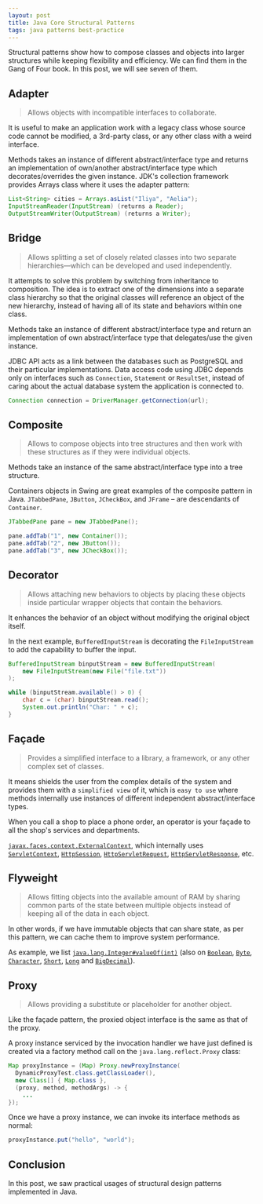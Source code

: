 ```yaml
---
layout: post
title: Java Core Structural Patterns
tags: java patterns best-practice
---
```


Structural patterns show how to compose classes and objects into larger structures while keeping flexibility and efficiency. We can find them in the Gang of Four book. In this post, we will see seven of them.

## Adapter 

> Allows objects with incompatible interfaces to collaborate.

It is useful to make an application work with a legacy class whose source code cannot be modified, a 3rd-party class, or any other class with a weird interface.

Methods takes an instance of different abstract/interface type and returns an implementation of own/another abstract/interface type which decorates/overrides the given instance. JDK's collection framework provides Arrays class where it uses the adapter pattern:

```java
List<String> cities = Arrays.asList("Iliya", "Aelia");
InputStreamReader(InputStream) (returns a Reader);
OutputStreamWriter(OutputStream) (returns a Writer);
```

## Bridge

> Allows splitting a set of closely related classes into two separate hierarchies—which can be developed and used independently.

It attempts to solve this problem by switching from inheritance to composition. The idea is to extract one of the dimensions into a separate class hierarchy so that the original classes will reference an object of the new hierarchy, instead of having all of its state and behaviors within one class.

Methods take an instance of different abstract/interface type and return an implementation of own abstract/interface type that delegates/use the given instance.

JDBC API acts as a link between the databases such as PostgreSQL and their particular implementations. Data access code using JDBC depends only on interfaces such as `Connection`, `Statement` or `ResultSet`, instead of caring about the actual database system the application is connected to.

```java
Connection connection = DriverManager.getConnection(url);
```

## Composite

> Allows to compose objects into tree structures and then work with these structures as if they were individual objects.

Methods take an instance of the same abstract/interface type into a tree structure.

Containers objects in Swing are great examples of the composite pattern in Java. `JTabbedPane`, `JButton`, `JCheckBox`, and `JFrame` – are descendants of `Container`.

```java
JTabbedPane pane = new JTabbedPane();

pane.addTab("1", new Container());
pane.addTab("2", new JButton());
pane.addTab("3", new JCheckBox());
```

## Decorator

> Allows attaching new behaviors to objects by placing these objects inside particular wrapper objects that contain the behaviors.

It enhances the behavior of an object without modifying the original object itself.

In the next example, `BufferedInputStream` is decorating the `FileInputStream` to add the capability to buffer the input.

```java
BufferedInputStream binputStream = new BufferedInputStream(
    new FileInputStream(new File("file.txt"))
);

while (binputStream.available() > 0) {
    char c = (char) binputStream.read();
    System.out.println("Char: " + c);
}
```

## Façade

> Provides a simplified interface to a library, a framework, or any other complex set of classes.

It means shields the user from the complex details of the system and provides them with a `simplified view` of it, which is `easy to use` where methods internally use instances of different independent abstract/interface types.

When you call a shop to place a phone order, an operator is your façade to all the shop's services and departments. 

[`javax.faces.context.ExternalContext`](https://docs.oracle.com/javaee/7/api/javax/faces/context/ExternalContext.html), which internally uses [`ServletContext`](https://docs.oracle.com/javaee/7/api/javax/servlet/ServletContext.html), [`HttpSession`](https://docs.oracle.com/javaee/7/api/javax/servlet/http/HttpSession.html), [`HttpServletRequest`](https://docs.oracle.com/javaee/7/api/javax/servlet/http/HttpServletRequest.html), [`HttpServletResponse`](https://docs.oracle.com/javaee/7/api/javax/servlet/http/HttpServletResponse.html), etc.

## Flyweight

> Allows fitting objects into the available amount of RAM by sharing common parts of the state between multiple objects instead of keeping all of the data in each object.

In other words, if we have immutable objects that can share state, as per this pattern, we can cache them to improve system performance.

As example, we list [`java.lang.Integer#valueOf(int)`](https://docs.oracle.com/javase/8/docs/api/java/lang/Integer.html#valueOf-int-) (also on [`Boolean`](https://docs.oracle.com/javase/8/docs/api/java/lang/Boolean.html#valueOf-boolean-), [`Byte`](https://docs.oracle.com/javase/8/docs/api/java/lang/Byte.html#valueOf-byte-), [`Character`](https://docs.oracle.com/javase/8/docs/api/java/lang/Character.html#valueOf-char-), [`Short`](https://docs.oracle.com/javase/8/docs/api/java/lang/Short.html#valueOf-short-), [`Long`](https://docs.oracle.com/javase/8/docs/api/java/lang/Long.html#valueOf-long-) and [`BigDecimal`](https://docs.oracle.com/javase/8/docs/api/java/math/BigDecimal.html#valueOf-long-int-)).

## Proxy

> Allows providing a substitute or placeholder for another object.

Like the façade pattern, the proxied object interface is the same as that of the proxy.

A proxy instance serviced by the invocation handler we have just defined is created via a factory method call on the `java.lang.reflect.Proxy` class:

```java
Map proxyInstance = (Map) Proxy.newProxyInstance(
  DynamicProxyTest.class.getClassLoader(), 
  new Class[] { Map.class }, 
  (proxy, method, methodArgs) -> {
    ...
});
```

Once we have a proxy instance, we can invoke its interface methods as normal:

```java
proxyInstance.put("hello", "world");
```

## Conclusion

In this post, we saw practical usages of structural design patterns implemented in Java.